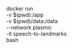 docker run \
	-v $(pwd):/app \
	-v $(pwd)/data:/data \
	--network plasmic \
	-it speech-to-landmarks \
	bash
